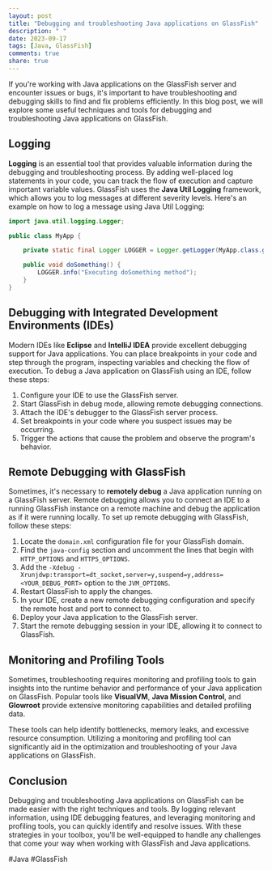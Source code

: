 ```yaml
---
layout: post
title: "Debugging and troubleshooting Java applications on GlassFish"
description: " "
date: 2023-09-17
tags: [Java, GlassFish]
comments: true
share: true
---
```


If you're working with Java applications on the GlassFish server and encounter issues or bugs, it's important to have troubleshooting and debugging skills to find and fix problems efficiently. In this blog post, we will explore some useful techniques and tools for debugging and troubleshooting Java applications on GlassFish.

## Logging
**Logging** is an essential tool that provides valuable information during the debugging and troubleshooting process. By adding well-placed log statements in your code, you can track the flow of execution and capture important variable values. GlassFish uses the **Java Util Logging** framework, which allows you to log messages at different severity levels. Here's an example on how to log a message using Java Util Logging:

```java
import java.util.logging.Logger;

public class MyApp {

    private static final Logger LOGGER = Logger.getLogger(MyApp.class.getName());

    public void doSomething() {
        LOGGER.info("Executing doSomething method");
    }
}
```

## Debugging with Integrated Development Environments (IDEs)
Modern IDEs like **Eclipse** and **IntelliJ IDEA** provide excellent debugging support for Java applications. You can place breakpoints in your code and step through the program, inspecting variables and checking the flow of execution. To debug a Java application on GlassFish using an IDE, follow these steps:

1. Configure your IDE to use the GlassFish server.
2. Start GlassFish in debug mode, allowing remote debugging connections.
3. Attach the IDE's debugger to the GlassFish server process.
4. Set breakpoints in your code where you suspect issues may be occurring.
5. Trigger the actions that cause the problem and observe the program's behavior.

## Remote Debugging with GlassFish
Sometimes, it's necessary to **remotely debug** a Java application running on a GlassFish server. Remote debugging allows you to connect an IDE to a running GlassFish instance on a remote machine and debug the application as if it were running locally. To set up remote debugging with GlassFish, follow these steps:

1. Locate the `domain.xml` configuration file for your GlassFish domain.
2. Find the `java-config` section and uncomment the lines that begin with `HTTP_OPTIONS` and `HTTPS_OPTIONS`.
3. Add the `-Xdebug -Xrunjdwp:transport=dt_socket,server=y,suspend=y,address=<YOUR_DEBUG_PORT>` option to the `JVM_OPTIONS`.
4. Restart GlassFish to apply the changes.
5. In your IDE, create a new remote debugging configuration and specify the remote host and port to connect to.
6. Deploy your Java application to the GlassFish server.
7. Start the remote debugging session in your IDE, allowing it to connect to GlassFish.

## Monitoring and Profiling Tools
Sometimes, troubleshooting requires monitoring and profiling tools to gain insights into the runtime behavior and performance of your Java application on GlassFish. Popular tools like **VisualVM**, **Java Mission Control**, and **Glowroot** provide extensive monitoring capabilities and detailed profiling data.

These tools can help identify bottlenecks, memory leaks, and excessive resource consumption. Utilizing a monitoring and profiling tool can significantly aid in the optimization and troubleshooting of your Java applications on GlassFish.

## Conclusion
Debugging and troubleshooting Java applications on GlassFish can be made easier with the right techniques and tools. By logging relevant information, using IDE debugging features, and leveraging monitoring and profiling tools, you can quickly identify and resolve issues. With these strategies in your toolbox, you'll be well-equipped to handle any challenges that come your way when working with GlassFish and Java applications.

#Java #GlassFish